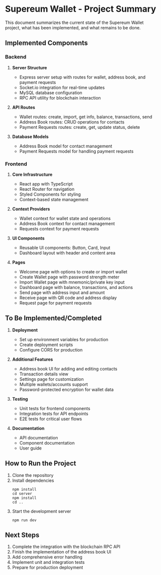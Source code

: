 # Supereum Wallet - Project Summary

This document summarizes the current state of the Supereum Wallet project, what has been implemented, and what remains to be done.

## Implemented Components

### Backend

1. **Server Structure**
   - Express server setup with routes for wallet, address book, and payment requests
   - Socket.io integration for real-time updates
   - MySQL database configuration
   - RPC API utility for blockchain interaction

2. **API Routes**
   - Wallet routes: create, import, get info, balance, transactions, send
   - Address Book routes: CRUD operations for contacts
   - Payment Requests routes: create, get, update status, delete

3. **Database Models**
   - Address Book model for contact management
   - Payment Requests model for handling payment requests

### Frontend

1. **Core Infrastructure**
   - React app with TypeScript
   - React Router for navigation
   - Styled Components for styling
   - Context-based state management

2. **Context Providers**
   - Wallet context for wallet state and operations
   - Address Book context for contact management
   - Requests context for payment requests

3. **UI Components**
   - Reusable UI components: Button, Card, Input
   - Dashboard layout with header and content area

4. **Pages**
   - Welcome page with options to create or import wallet
   - Create Wallet page with password strength meter
   - Import Wallet page with mnemonic/private key input
   - Dashboard page with balance, transactions, and actions
   - Send page with address input and amount
   - Receive page with QR code and address display
   - Request page for payment requests

## To Be Implemented/Completed

1. **Deployment**
   - Set up environment variables for production
   - Create deployment scripts
   - Configure CORS for production

2. **Additional Features**
   - Address book UI for adding and editing contacts
   - Transaction details view
   - Settings page for customization
   - Multiple wallets/accounts support
   - Password-protected encryption for wallet data

3. **Testing**
   - Unit tests for frontend components
   - Integration tests for API endpoints
   - E2E tests for critical user flows

4. **Documentation**
   - API documentation
   - Component documentation
   - User guide

## How to Run the Project

1. Clone the repository
2. Install dependencies
   ```
   npm install
   cd server
   npm install
   cd ..
   ```
3. Start the development server
   ```
   npm run dev
   ```

## Next Steps

1. Complete the integration with the blockchain RPC API
2. Finish the implementation of the address book UI
3. Add comprehensive error handling
4. Implement unit and integration tests
5. Prepare for production deployment 
